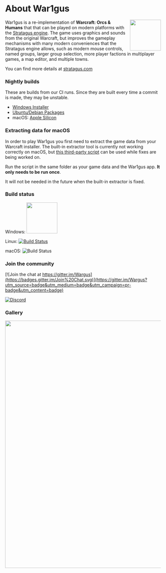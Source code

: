 # About War1gus

<img src="./war1gus.png" width="100" align="right" />

War1gus is a re-implementation of **Warcraft: Orcs & Humans** that that can be played on modern platforms with the [Stratagus engine](https://github.com/Wargus/stratagus). The game uses graphics and sounds from the original Warcraft, but improves the gameplay mechanisms with many modern conveniences that the Stratagus engine allows, such as modern mouse controls, named groups, larger group selection, more player factions in multiplayer games, a map editor, and multiple towns. 

You can find more details at [stratagus.com](https://stratagus.com/war1gus.html) 

### Nightly builds

These are builds from our CI runs. Since they are built every time a commit is made, they may be unstable. 

- [Windows Installer](https://github.com/Wargus/war1gus/releases/tag/master-builds)
- [Ubuntu/Debian Packages](https://launchpad.net/~stratagus/+archive/ubuntu/ppa) 
- macOS: [Apple Silicon](https://github.com/Wargus/war1gus/actions/workflows/macos.yml?query=branch%3Amaster)

### Extracting data for macOS

In order to play War1gus you first need to extract the game data from your Warcraft installer. The built-in extractor tool is currently not working correctly on macOS, but
[this third-party script](https://github.com/shinra-electric/Stratagus-Data-Extractor-Script) can be used while fixes are being worked on. <br>

Run the script in the same folder as your game data and the War1gus app. **It only needs to be run once**. 

It will not be needed in the future when the built-in extractor is fixed. 

### Build status

Windows: <a href="https://ci.appveyor.com/project/timfel/war1gus"><img width="100" src="https://ci.appveyor.com/api/projects/status/github/Wargus/war1gus?branch=master&svg=true"></a>

Linux: [![Build Status](https://travis-ci.org/Wargus/war1gus.svg?branch=master)](https://travis-ci.org/Wargus/war1gus)

macOS: ![Build Status](https://github.com/Wargus/war1gus/actions/workflows/macos.yml/badge.svg)


### Join the community
[![Join the chat at https://gitter.im/Wargus](https://badges.gitter.im/Join%20Chat.svg)](https://gitter.im/Wargus?utm_source=badge&utm_medium=badge&utm_campaign=pr-badge&utm_content=badge)

[![Discord](https://img.shields.io/discord/780082494447288340?style=flat-square&logo=discord&label=discord)](https://discord.gg/dQGxaw3QfB)


### Gallery
<img width="800" src="https://user-images.githubusercontent.com/93911529/157967177-0eab04af-a704-415d-8f6f-294d0e5aaed0.png">
